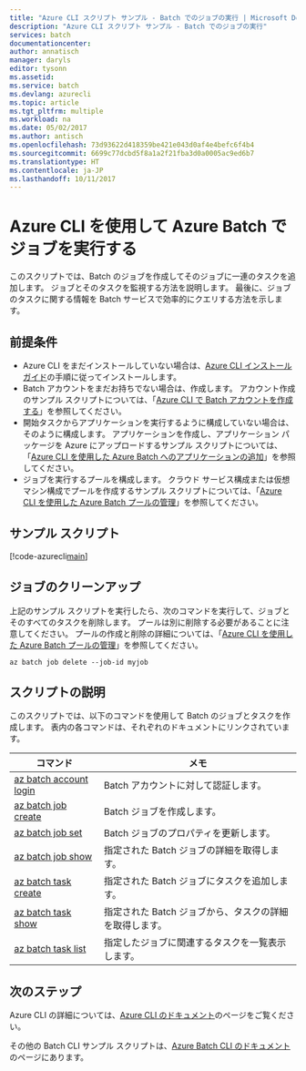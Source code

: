 ```yaml
---
title: "Azure CLI スクリプト サンプル - Batch でのジョブの実行 | Microsoft Docs"
description: "Azure CLI スクリプト サンプル - Batch でのジョブの実行"
services: batch
documentationcenter: 
author: annatisch
manager: daryls
editor: tysonn
ms.assetid: 
ms.service: batch
ms.devlang: azurecli
ms.topic: article
ms.tgt_pltfrm: multiple
ms.workload: na
ms.date: 05/02/2017
ms.author: antisch
ms.openlocfilehash: 73d93622d418359be421e043d0af4e4befc6f4b4
ms.sourcegitcommit: 6699c77dcbd5f8a1a2f21fba3d0a0005ac9ed6b7
ms.translationtype: HT
ms.contentlocale: ja-JP
ms.lasthandoff: 10/11/2017
---
```

# <a name="running-jobs-on-azure-batch-with-azure-cli"></a>Azure CLI を使用して Azure Batch でジョブを実行する

このスクリプトでは、Batch のジョブを作成してそのジョブに一連のタスクを追加します。 ジョブとそのタスクを監視する方法を説明します。 最後に、ジョブのタスクに関する情報を Batch サービスで効率的にクエリする方法を示します。

## <a name="prerequisites"></a>前提条件

- Azure CLI をまだインストールしていない場合は、[Azure CLI インストール ガイド](https://docs.microsoft.com/cli/azure/install-azure-cli)の手順に従ってインストールします。
- Batch アカウントをまだお持ちでない場合は、作成します。 アカウント作成のサンプル スクリプトについては、「[Azure CLI で Batch アカウントを作成する](https://docs.microsoft.com/azure/batch/scripts/batch-cli-sample-create-account)」を参照してください。
- 開始タスクからアプリケーションを実行するように構成していない場合は、そのように構成します。 アプリケーションを作成し、アプリケーション パッケージを Azure にアップロードするサンプル スクリプトについては、「[Azure CLI を使用した Azure Batch へのアプリケーションの追加](https://docs.microsoft.com/azure/batch/scripts/batch-cli-sample-add-application)」を参照してください。
- ジョブを実行するプールを構成します。 クラウド サービス構成または仮想マシン構成でプールを作成するサンプル スクリプトについては、「[Azure CLI を使用した Azure Batch プールの管理](https://docs.microsoft.com/azure/batch/batch-cli-sample-manage-pool)」を参照してください。

## <a name="sample-script"></a>サンプル スクリプト

[!code-azurecli[main](../../../cli_scripts/batch/run-job/run-job.sh "Run Job")]

## <a name="clean-up-job"></a>ジョブのクリーンアップ

上記のサンプル スクリプトを実行したら、次のコマンドを実行して、ジョブとそのすべてのタスクを削除します。 プールは別に削除する必要があることに注意してください。 プールの作成と削除の詳細については、「[Azure CLI を使用した Azure Batch プールの管理](./batch-cli-sample-manage-pool.md)」を参照してください。

```azurecli
az batch job delete --job-id myjob
```

## <a name="script-explanation"></a>スクリプトの説明

このスクリプトでは、以下のコマンドを使用して Batch のジョブとタスクを作成します。 表内の各コマンドは、それぞれのドキュメントにリンクされています。

| コマンド | メモ |
|---|---|
| [az batch account login](https://docs.microsoft.com/cli/azure/batch/account#az_batch_account_login) | Batch アカウントに対して認証します。  |
| [az batch job create](https://docs.microsoft.com/cli/azure/batch/job#az_batch_job_create) | Batch ジョブを作成します。  |
| [az batch job set](https://docs.microsoft.com/cli/azure/batch/job#az_batch_job_set) | Batch ジョブのプロパティを更新します。  |
| [az batch job show](https://docs.microsoft.com/cli/azure/batch/job#az_batch_job_show) | 指定された Batch ジョブの詳細を取得します。  |
| [az batch task create](https://docs.microsoft.com/cli/azure/batch/task#az_batch_task_create) | 指定された Batch ジョブにタスクを追加します。  |
| [az batch task show](https://docs.microsoft.com/cli/azure/batch/task#az_batch_task_show) | 指定された Batch ジョブから、タスクの詳細を取得します。  |
| [az batch task list](https://docs.microsoft.com/cli/azure/batch/task#az_batch_task_list) | 指定したジョブに関連するタスクを一覧表示します。  |

## <a name="next-steps"></a>次のステップ

Azure CLI の詳細については、[Azure CLI のドキュメント](https://docs.microsoft.com/cli/azure/overview)のページをご覧ください。

その他の Batch CLI サンプル スクリプトは、[Azure Batch CLI のドキュメント](../batch-cli-samples.md)のページにあります。

